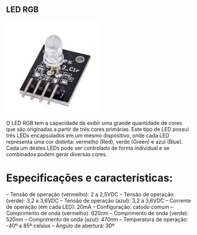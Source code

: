 ## LED RGB

<p><img src="img/1.png" alt="" width="50%" /></p>

O LED RGB tem a capacidade de exibir uma grande quantidade de cores que são originadas a partir de três cores primárias. Este tipo de LED possui três LEDs encapsulados em um mesmo dispositivo, onde cada LED representa uma cor distinta: vermelho (Red), verde (Green) e azul (Blue).  Cada um destes LEDs pode ser controlado de forma individual e se combinados podem gerar diversas cores.

# Especificações e características:

– Tensão de operação (vermelho): 2 a 2,5VDC
– Tensão de operação (verde): 3,2 a 3,6VDC
– Tensão de operação (azul): 3,2 a 3,6VDC
– Corrente de operação (em cada LED): 20mA
– Configuração: catodo comum
– Comprimento de onda (vermelho): 620nm
– Comprimento de onda (verde): 520nm
– Comprimento de onda (azul): 470nm
– Temperatura de operação: -40º a 85º celsius
– Ângulo de abertura: 30º


